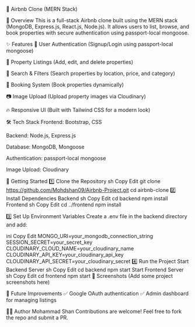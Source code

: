 🏡 Airbnb Clone (MERN Stack)

🚀 Overview
This is a full-stack Airbnb clone built using the MERN stack (MongoDB, Express.js, React.js, Node.js). It allows users to list, browse, and book properties with secure authentication using passport-local mongoose.

✨ Features
🔑 User Authentication (Signup/Login using passport-local mongoose)

🏡 Property Listings (Add, edit, and delete properties)

📍 Search & Filters (Search properties by location, price, and category)

🛒 Booking System (Book properties dynamically)

📷 Image Upload (Upload property images via Cloudinary)

🔥 Responsive UI (Built with Tailwind CSS for a modern look)

🛠 Tech Stack
Frontend: Bootstrap, CSS

Backend: Node.js, Express.js

Database: MongoDB, Mongoose

Authentication: passport-local mongoose

Image Upload: Cloudinary

🚀 Getting Started
1️⃣ Clone the Repository
sh
Copy
Edit
git clone https://github.com/Mohdshan09/Airbnb-Project.git
cd airbnb-clone
2️⃣ Install Dependencies
Backend
sh
Copy
Edit
cd backend
npm install
Frontend
sh
Copy
Edit
cd ../frontend
npm install

3️⃣ Set Up Environment Variables
Create a .env file in the backend directory and add:

ini
Copy
Edit
MONGO_URI=your_mongodb_connection_string
SESSION_SECRET=your_secret_key
CLOUDINARY_CLOUD_NAME=your_cloudinary_name
CLOUDINARY_API_KEY=your_cloudinary_api_key
CLOUDINARY_API_SECRET=your_cloudinary_secret
4️⃣ Run the Project
Start Backend Server
sh
Copy
Edit
cd backend
npm start
Start Frontend Server
sh
Copy
Edit
cd frontend
npm start
📸 Screenshots
(Add some project screenshots here)

📌 Future Improvements
✅ Google OAuth authentication
✅ Admin dashboard for managing listings

👨‍💻 Author
Mohammad Shan
Contributions are welcome! Feel free to fork the repo and submit a PR.
